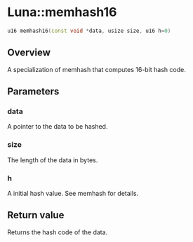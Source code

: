 # Luna::memhash16

```c++
u16 memhash16(const void *data, usize size, u16 h=0)
```

## Overview
A specialization of memhash that computes 16-bit hash code. 

## Parameters
### data
A pointer to the data to be hashed. 

### size
The length of the data in bytes. 

### h
A initial hash value. See memhash for details. 

## Return value
Returns the hash code of the data. 


